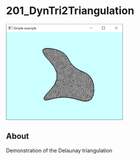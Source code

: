# 201_DynTri2Triangulation
![](../../docs/imgs/glfwold_201_DynTri2Triangulation.png)


## About 

Demonstration of the Delaunay triangulation







